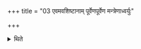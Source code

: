 +++
title = "03 एवमवशिष्टानाम् पूर्वेणपूर्वेण मन्त्रेणाध्वर्युः"

+++

<details><summary>थिते</summary>

एवमवशिष्टानां पूर्वेणपूर्वेण मन्त्रेणाध्वर्युः । उत्तरेणोत्तरेण प्रतिप्रस्थाता ३
</details>
